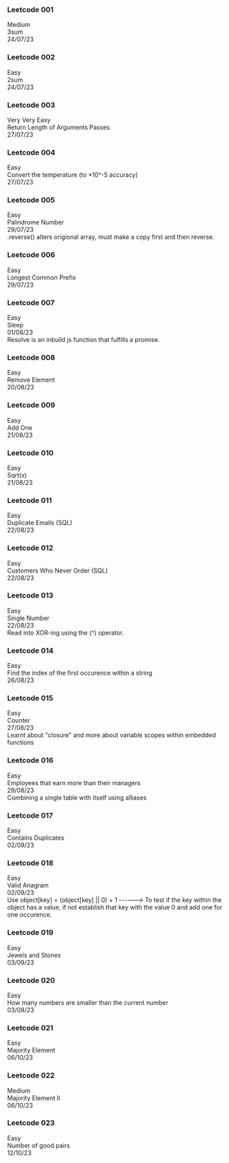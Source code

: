 ### Leetcode 001
Medium<br>
3sum<br>
24/07/23

### Leetcode 002
Easy<br>
2sum<br>
24/07/23
### Leetcode 003
Very Very Easy<br>
Return Length of Arguments Passes<br>
27/07/23
### Leetcode 004
Easy<br>
Convert the temperature (to *10^-5 accuracy)<br>
27/07/23

### Leetcode 005
Easy<br>
Palindrome Number<br>
29/07/23<br>
.reverse() alters origional array, must make a copy first and then reverse.

### Leetcode 006
Easy<br>
Longest Common Prefix<br>
29/07/23<br>

### Leetcode 007
Easy<br>
Sleep<br>
01/08/23<br>
Resolve is an inbuild js function that fulfills a promise.

### Leetcode 008
Easy<br>
Remove Element<br>
20/08/23<br>

### Leetcode 009
Easy<br>
Add One<br>
21/08/23<br>

### Leetcode 010
Easy<br>
Sqrt(x)<br>
21/08/23<br>

### Leetcode 011
Easy<br>
Duplicate Emails (SQL)<br>
22/08/23<br>

### Leetcode 012
Easy<br>
Customers Who Never Order (SQL)<br>
22/08/23<br>

### Leetcode 013
Easy<br>
Single Number<br>
22/08/23<br>
Read into XOR-ing using the (^) operator.

### Leetcode 014
Easy<br>
Find the index of the first occurence within a string<br>
26/08/23<br>

### Leetcode 015
Easy<br>
Counter<br>
27/08/23<br>
Learnt about "closure" and more about variable scopes within embedded functions<br>

### Leetcode 016
Easy<br>
Employees that earn more than their managers<br>
29/08/23<br>
Combining a single table with itself using alliases<br>

### Leetcode 017
Easy<br>
Contains Duplicates<br>
02/09/23<br>

### Leetcode 018
Easy<br>
Valid Anagram<br>
02/09/23<br>
Use object[key] = (object[key] || 0) + 1 ------> To test if the key within the object has a value, if not establish that key with the value 0 and add one for one occurence.<br>

### Leetcode 019
Easy<br>
Jewels and Stones<br>
03/09/23<br>

### Leetcode 020
Easy<br>
How many numbers are smaller than the current number<br>
03/09/23<br>

### Leetcode 021
Easy<br>
Majority Element<br>
06/10/23<br>

### Leetcode 022
Medium<br>
Majority Element II<br>
06/10/23<br>

### Leetcode 023
Easy<br>
Number of good pairs<br>
12/10/23<br>
